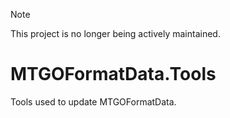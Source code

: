 > [!NOTE]
> This project is no longer being actively maintained.

# MTGOFormatData.Tools
Tools used to update  MTGOFormatData. 
